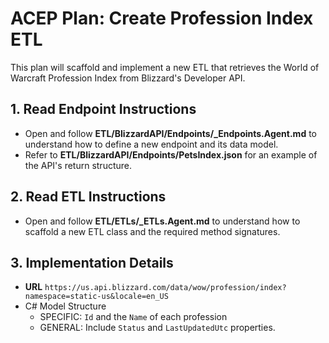 # ACEP Plan: Create Profession Index ETL
This plan will scaffold and implement a new ETL that retrieves the World of Warcraft Profession Index from Blizzard's Developer API.

## 1. Read Endpoint Instructions
- Open and follow **ETL/BlizzardAPI/Endpoints/_Endpoints.Agent.md** to understand how to define a new endpoint and its data model.
- Refer to **ETL/BlizzardAPI/Endpoints/PetsIndex.json** for an example of the API's return structure.

## 2. Read ETL Instructions
- Open and follow **ETL/ETLs/_ETLs.Agent.md** to understand how to scaffold a new ETL class and the required method signatures.

## 3. Implementation Details
- **URL** `https://us.api.blizzard.com/data/wow/profession/index?namespace=static-us&locale=en_US`
- C# Model Structure   
  - SPECIFIC: `Id` and the `Name` of each profession
  - GENERAL: Include `Status` and `LastUpdatedUtc` properties.